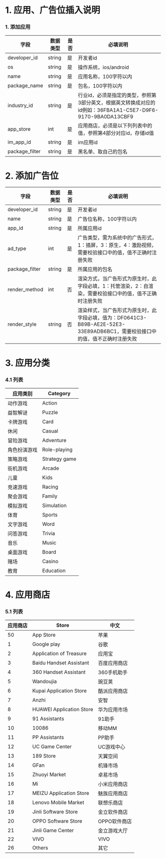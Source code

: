 # 1. 应用、广告位插入说明


### 1. 添加应用

字段 | 数据类型 | 是否 | 必填说明
---|---|--|--
developer_id | string |  是 | 开发者id
os					 | string |  是 | 操作系统，ios/android 
name | string |  是 | 应用名称，100字符以内
package_name | string |  是 | 包名，100字符以内
industry_id | string |  是 | 行业id，必须是指定的类型，参照第3部分英文，根据英文转换成对应的id例如：36FBA1A1-C5E7-D9F6-9170-9BA0DA13CBF9
app_store | int |  是 | 应用商店，必须是以下列列表中的值，参照第4部分对应id，存储id值
im_app_id | string |  是 | im应用id
package_filter| string |  是 | 黑名单、取自己的包名



# 2. 添加广告位




字段 | 数据类型 | 是否 | 必填说明
---|---|--|--
developer_id | string |  是 | 开发者id
name | string |  是 | 广告位名称，100字符以内
app_id					 | string |  是 | 所属应用id
ad_type					 | int |  是 | 广告类型，需为系统中的广告形式，1：插屏，3：原生，4：激励视频，需要校验接口中的值，值不正确时注册失败
package_filter	 | string |  是 | 	所属应用的包名
render_method | int |  否 | 渲染方式，当广告形式为原生时，此字段必填，1：托管渲染，2：自渲染，需要校验接口中的值，值不正确时注册失败
render_style | string |  否 | 渲染样式，当广告形式为原生时，此字段必填，值为：DF0641C3-B89B-AE2E-52E3-33E89ADB6BC1，需要校验接口中的值，值不正确时注册失败




# 3. 应用分类

### 4.1 列表
应用类别 | Category 
---|---
动作游戏|Action
益智解谜|Puzzle
卡牌游戏|Card
休闲|Casual
冒险游戏|Adventure
角色扮演游戏|Role-playing
策略游戏|Strategy game
街机游戏|Arcade
儿童|Kids
竞速游戏|Racing
聚会游戏|Family
模拟游戏|Simulation
体育|Sports
文字游戏|Word
问答游戏|Trivia
音乐|Music
桌面游戏|Board
赌场|Casino
教育|Education

# 4. 应用商店

### 5.1 列表
应用商店 | Store | 中文
---|--- | ---
50 | App Store | 苹果
1 | Google play	 | 谷歌
2 | Application of Treasure | 应用宝
3 | Baidu Handset Assistant | 百度应用商店
4 | 360 Handset Assistant | 360手机助手
5 | Wandoujia | 豌豆荚
6 | Kupai Application Store | 酷派应用商店
7 | Anzhi | 安智
8 | HUAWEI Application Store | 华为应用市场
9 | 91 Assistants | 91助手
10 | 10086 | 移动MM
11 | PP Assistants | PP助手
12 | UC Game Center | UC游戏中心
13 | 189 Store | 天翼空间
14 | GFan | 机锋市场
15 | Zhuoyi Market | 卓易市场
16 | Mi | 小米应用商店
17 | MEIZU Application Store | 魅族应用商店
18 | Lenovo Mobile Market | 联想乐商店
19 | Jinli Software Store | 金立软件商店
20 | OPPO Software Store | OPPO软件商店
21 | Jinli Game Center | 金立游戏大厅
22 | VIVO | VIVO
26 | Others | 其它

